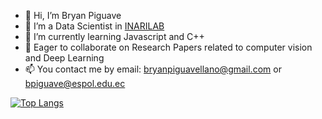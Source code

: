 - 👋 Hi, I’m Bryan Piguave
- 👀 I’m a Data Scientist in [INARILAB](https://inarilab.com/)
- 🌱 I’m currently learning Javascript and C++
- 💞️ Eager to collaborate on Research Papers related to computer vision and Deep Learning
- 📫 You contact me by email: bryanpiguavellano@gmail.com or bpiguave@espol.edu.ec

<!---
bryanpiguave/bryanpiguave is a ✨ special ✨ repository because its `README.md` (this file) appears on your GitHub profile.
You can click the Preview link to take a look at your changes.
--->
[![Top Langs](https://github-readme-stats.vercel.app/api/top-langs/?username=bryanpiguave&theme=dracula&langs_count=8&hide=html&layout=compact)](https://github.com/anuraghazra/github-readme-stats)
